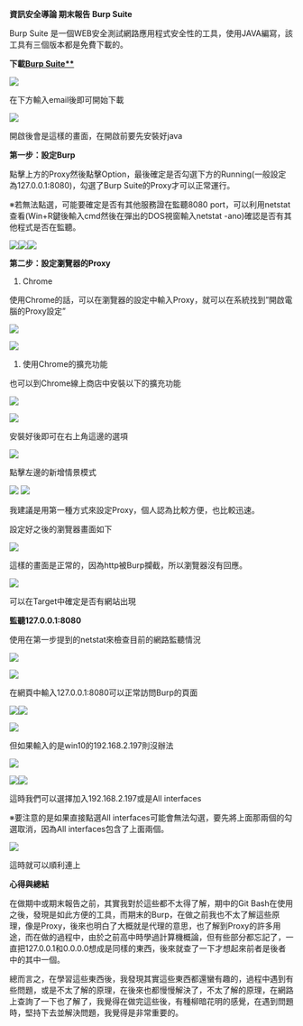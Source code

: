 ﻿**資訊安全導論 期末報告  Burp Suite**

Burp Suite 是一個WEB安全測試網路應用程式安全性的工具，使用JAVA編寫，該工具有三個版本都是免費下載的。

**下載[Burp Suite**](https://portswigger.net/burp/communitydownload)**

![](Aspose.Words.21e6794f-e587-4707-9c4b-817d58f01d42.001.png)

在下方輸入email後即可開始下載

![](Aspose.Words.21e6794f-e587-4707-9c4b-817d58f01d42.002.png)

開啟後會是這樣的畫面，在開啟前要先安裝好java

**第一步：設定Burp**

點擊上方的Proxy然後點擊Option，最後確定是否勾選下方的Running(一般設定為127.0.0.1:8080)，勾選了Burp Suite的Proxy才可以正常運行。

※若無法點選，可能要確定是否有其他服務證在監聽8080 port，可以利用netstat查看(Win+R鍵後輸入cmd然後在彈出的DOS視窗輸入netstat -ano)確認是否有其他程式是否在監聽。

![](Aspose.Words.21e6794f-e587-4707-9c4b-817d58f01d42.003.png)![](Aspose.Words.21e6794f-e587-4707-9c4b-817d58f01d42.004.png)![](Aspose.Words.21e6794f-e587-4707-9c4b-817d58f01d42.005.png)

**第二步：設定瀏覽器的Proxy**

1. Chrome

使用Chrome的話，可以在瀏覽器的設定中輸入Proxy，就可以在系統找到”開啟電腦的Proxy設定”

![](Aspose.Words.21e6794f-e587-4707-9c4b-817d58f01d42.006.png)

![](Aspose.Words.21e6794f-e587-4707-9c4b-817d58f01d42.007.png)

1. 使用Chrome的擴充功能

也可以到Chrome線上商店中安裝以下的擴充功能

![](Aspose.Words.21e6794f-e587-4707-9c4b-817d58f01d42.008.png)

![](Aspose.Words.21e6794f-e587-4707-9c4b-817d58f01d42.009.png)

安裝好後即可在右上角這邊的選項

![](Aspose.Words.21e6794f-e587-4707-9c4b-817d58f01d42.010.png)

點擊左邊的新增情景模式

![](Aspose.Words.21e6794f-e587-4707-9c4b-817d58f01d42.011.png) ![](Aspose.Words.21e6794f-e587-4707-9c4b-817d58f01d42.012.png)

我建議是用第一種方式來設定Proxy，個人認為比較方便，也比較迅速。

設定好之後的瀏覽器畫面如下

![](Aspose.Words.21e6794f-e587-4707-9c4b-817d58f01d42.013.png)

這樣的畫面是正常的，因為http被Burp攔截，所以瀏覽器沒有回應。

![](Aspose.Words.21e6794f-e587-4707-9c4b-817d58f01d42.014.png)

可以在Target中確定是否有網站出現

**監聽127.0.0.1:8080**

使用在第一步提到的netstat來檢查目前的網路監聽情況

![](Aspose.Words.21e6794f-e587-4707-9c4b-817d58f01d42.015.png)

![](Aspose.Words.21e6794f-e587-4707-9c4b-817d58f01d42.013.png)

在網頁中輸入127.0.0.1:8080可以正常訪問Burp的頁面

![](Aspose.Words.21e6794f-e587-4707-9c4b-817d58f01d42.016.png)![](Aspose.Words.21e6794f-e587-4707-9c4b-817d58f01d42.017.png)

![](Aspose.Words.21e6794f-e587-4707-9c4b-817d58f01d42.018.png)

但如果輸入的是win10的192.168.2.197則沒辦法

![](Aspose.Words.21e6794f-e587-4707-9c4b-817d58f01d42.019.png)

![](Aspose.Words.21e6794f-e587-4707-9c4b-817d58f01d42.019.png)![](Aspose.Words.21e6794f-e587-4707-9c4b-817d58f01d42.020.png)

這時我們可以選擇加入192.168.2.197或是All interfaces

※要注意的是如果直接點選All interfaces可能會無法勾選，要先將上面那兩個的勾選取消，因為All interfaces包含了上面兩個。

![](Aspose.Words.21e6794f-e587-4707-9c4b-817d58f01d42.021.png)

這時就可以順利連上

**心得與總結**

在做期中或期末報告之前，其實我對於這些都不太得了解，期中的Git Bash在使用之後，發現是如此方便的工具，而期末的Burp，在做之前我也不太了解這些原理，像是Proxy，後來也明白了大概就是代理的意思，也了解到Proxy的許多用途，而在做的過程中，由於之前高中時學過計算機概論，但有些部分都忘記了，一直把127.0.0.1和0.0.0.0想成是同樣的東西，後來就查了一下才想起來前者是後者中的其中一個。

總而言之，在學習這些東西後，我發現其實這些東西都還蠻有趣的，過程中遇到有些問題，或是不太了解的原理，在後來也都慢慢解決了，不太了解的原理，在網路上查詢了一下也了解了，我覺得在做完這些後，有種柳暗花明的感覺，在遇到問題時，堅持下去並解決問題，我覺得是非常重要的。
